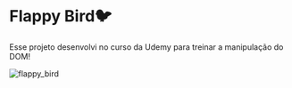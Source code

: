 # Flappy Bird🐦

Esse projeto desenvolvi no curso da Udemy para treinar a manipulação do DOM!


![flappy_bird](https://github.com/tarciana23/Flappy-Bird/assets/75818325/e59d069f-b416-4a5f-9bf7-48feb3b0e16b)
